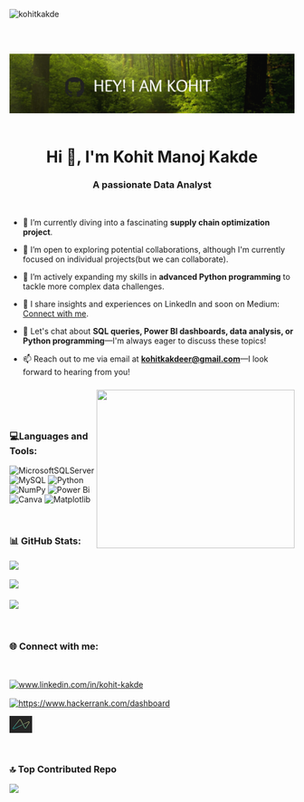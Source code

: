 <p align="left"> <img src="https://komarev.com/ghpvc/?username=kohitkakde&label=Profile%20views&color=b60e21&style=plastic" alt="kohitkakde" /> </p>

<br/>
<br/>

![Logo](https://github.com/kohitkakde/kohitkakde/blob/main/svg%20file/banner..png)
<br/>
<br/>

<h1 align="center">Hi 👋, I'm Kohit Manoj Kakde</h1>
<h3 align="center">A passionate Data Analyst </h3>

<br/>



- 🔭 I’m currently diving into a fascinating **supply chain optimization project**.

- 👯 I’m open to exploring potential collaborations, although I'm currently focused on individual projects(but we can collaborate).

 - 🌱 I’m actively expanding my skills in **advanced Python programming** to tackle more complex data challenges.

- 📝 I share insights and experiences on LinkedIn and soon on Medium: [Connect with me](www.linkedin.com/in/kohit-kakde).

- 💬 Let's chat about **SQL queries, Power BI dashboards, data analysis, or Python programming**—I'm always eager to discuss these topics!

- 📫 Reach out to me via email at **kohitkakdeer@gmail.com**—I look forward to hearing from you!

  
  

###

<img align="right" width="350" height="280"  src="https://i.pinimg.com/originals/81/17/8b/81178b47a8598f0c81c4799f2cdd4057.gif"  />


<br/>

<br/><h3 align="left">💻Languages and Tools:</h3>


![MicrosoftSQLServer](https://img.shields.io/badge/Microsoft%20SQL%20Server-CC2927?style=for-the-badge&logo=microsoft%20sql%20server&logoColor=white&style=plastic)     ![MySQL](https://img.shields.io/badge/mysql-4479A1.svg?style=for-the-badge&logo=mysql&logoColor=white&style=plastic)    ![Python](https://img.shields.io/badge/python-3670A0?style=for-the-badge&logo=python&logoColor=ffdd54&style=plastic)   ![NumPy](https://img.shields.io/badge/numpy-%23013243.svg?style=for-the-badge&logo=numpy&logoColor=white&style=plastic)   ![Power Bi](https://img.shields.io/badge/power_bi-F2C811?style=for-the-badge&logo=powerbi&logoColor=black&style=plastic)    ![Canva](https://img.shields.io/badge/Canva-%2300C4CC.svg?style=for-the-badge&logo=Canva&logoColor=white&style=plastic)    ![Matplotlib](https://img.shields.io/badge/Matplotlib-%23ffffff.svg?style=for-the-badge&logo=Matplotlib&logoColor=black&style=plastic)

<br/><h3 align="left"> 📊 GitHub Stats:</h3>


<img src="https://github-readme-stats.vercel.app/api?username=kohitkakde&theme=tokyonight&hide_border=true&include_all_commits=false&count_private=false" align="center"/><br/>
<br/>
![](https://github-readme-streak-stats.herokuapp.com/?user=kohitkakde&theme=tokyonight&hide_border=true)<br/>
<br/>
![](https://github-readme-stats.vercel.app/api/top-langs/?username=kohitkakde&theme=tokyonight&hide_border=true&include_all_commits=false&count_private=false&layout=compact)

<br/>
<h3 align="left">🌐 Connect with me:</h3>

<br/>

<p align="left">
<a href="https://www.linkedin.com/in/kohit-kakde/" target="blank"><img align="center" src="https://raw.githubusercontent.com/rahuldkjain/github-profile-readme-generator/master/src/images/icons/Social/linked-in-alt.svg" alt="www.linkedin.com/in/kohit-kakde" height="30" width="40" /> 
  <br/>

</a><a href="https://www.hackerrank.com/profile/kohitkakde5756" target="blank"><img align="center" src="https://raw.githubusercontent.com/rahuldkjain/github-profile-readme-generator/master/src/images/icons/Social/hackerrank.svg" alt="https://www.hackerrank.com/dashboard" height="30" width="40" /></a>




</a><a href="https://app.mavenanalytics.io/portfolio" target="blank"><img align="center"  src="https://github.com/kohitkakde/kohitkakde/blob/main/svg%20file/maven%20jpej.jpeg" alt="" height="30" width="40" />
</a>

<br/>

### 🔝 Top Contributed Repo
![](https://github-contributor-stats.vercel.app/api?username=kohitkakde&limit=5&theme=tokyonight&combine_all_yearly_contributions=true)

